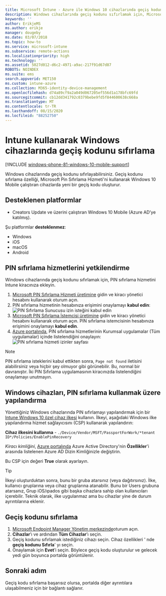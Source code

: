 ```yaml
---
title: Microsoft Intune - Azure ile Windows 10 cihazlarında geçiş kodunu sıfırlama | Microsoft Docs
description: Windows cihazlarında geçiş kodunu sıfırlamak için, Microsoft Pin Sıfırlama Hizmeti ve Microsoft Pin Sıfırlama İstemcisi'ni yükleyin, Azure Active Directory Dizin Kimliğinizi kullanarak bir cihaz ilkesi oluşturun ve ardından Azure portalında Microsoft Intune'u kullanarak geçiş kodunu sıfırlayın.
keywords: ''
author: ErikjeMS
ms.author: erikje
manager: dougeby
ms.date: 03/07/2018
ms.topic: how-to
ms.service: microsoft-intune
ms.subservice: remote-actions
ms.localizationpriority: high
ms.technology: ''
ms.assetid: 5027d012-d6c2-4971-a9ac-217f91d67d87
ROBOTS: NOINDEX
ms.suite: ems
search.appverid: MET150
ms.custom: intune-azure
ms.collection: M365-identity-device-management
ms.openlocfilehash: d74a89cf9a2a049d067205ef556d1a178bfc69fd
ms.sourcegitcommit: cb12dd341792c0379bebe9fd5f844600638c668a
ms.translationtype: MT
ms.contentlocale: tr-TR
ms.lasthandoff: 08/15/2020
ms.locfileid: "88252750"
---
```

# <a name="reset-the-passcode-on-windows-devices-using-intune"></a>Intune kullanarak Windows cihazlarında geçiş kodunu sıfırlama

[!INCLUDE [windows-phone-81-windows-10-mobile-support](../includes/windows-phone-81-windows-10-mobile-support.md)]

Windows cihazlarında geçiş kodunu sıfırlayabilirsiniz. Geçiş kodunu sıfırlama özelliği, Microsoft Pin Sıfırlama Hizmeti'ni kullanarak Windows 10 Mobile çalıştıran cihazlarda yeni bir geçiş kodu oluşturur. 

## <a name="supported-platforms"></a>Desteklenen platformlar

- Creators Update ve üzerini çalıştıran Windows 10 Mobile (Azure AD’ye katılmış).

Şu platformlar **desteklenmez**:
- Windows
- iOS
- macOS
- Android

## <a name="authorize-the-pin-reset-services"></a>PIN sıfırlama hizmetlerini yetkilendirme

Windows cihazlarında geçiş kodunu sıfırlamak için, PIN sıfırlama hizmetini Intune kiracınıza ekleyin.

1. [Microsoft PIN Sıfırlama Hizmeti üretimine](https://login.windows.net/common/oauth2/authorize?response_type=code&client_id=b8456c59-1230-44c7-a4a2-99b085333e84&resource=https%3A%2F%2Fgraph.windows.net&redirect_uri=https%3A%2F%2Fcred.microsoft.com&state=e9191523-6c2f-4f1d-a4f9-c36f26f89df0&prompt=admin_consent) gidin ve kiracı yönetici hesabını kullanarak oturum açın.
2. PIN sıfırlama hizmetinin hesabınıza erişimini onaylamayı **kabul edin**: ![PIN Sıfırlama Sunucusu izin isteğini kabul edin](./media/device-windows-pin-reset/pin-reset-service-home-screen.png)
3. [Microsoft PIN Sıfırlama İstemcisi üretimine](https://login.windows.net/common/oauth2/authorize?response_type=code&client_id=9115dd05-fad5-4f9c-acc7-305d08b1b04e&resource=https%3A%2F%2Fcred.microsoft.com%2F&redirect_uri=ms-appx-web%3A%2F%2FMicrosoft.AAD.BrokerPlugin%2F9115dd05-fad5-4f9c-acc7-305d08b1b04e&state=6765f8c5-f4a7-4029-b667-46a6776ad611&prompt=admin_consent) gidin ve kiracı yönetici hesabını kullanarak oturum açın. PIN sıfırlama istemcisinin hesabınıza erişimini onaylamayı **kabul edin**.
4. [Azure portalında](https://portal.azure.com), PIN sıfırlama hizmetlerinin Kurumsal uygulamalar (Tüm uygulamalar) içinde listelendiğini onaylayın: ![PIN sıfırlama hizmeti izinler sayfası](./media/device-windows-pin-reset/pin-reset-service-application.png)

> [!NOTE]
> PIN sıfırlama isteklerini kabul ettikten sonra, `Page not found` iletisini alabilirsiniz veya hiçbir şey olmuyor gibi görünebilir. Bu, normal bir davranıştır. İki PIN Sıfırlama uygulamasının kiracınızda listelendiğini onaylamayı unutmayın.

## <a name="configure-windows-devices-to-use-pin-reset"></a>Windows cihazları, PIN sıfırlama kullanmak üzere yapılandırma

Yönettiğiniz Windows cihazlarında PIN sıfırlamayı yapılandırmak için bir [Intune Windows 10 özel cihaz ilkesi](../configuration/custom-settings-windows-10.md) kullanın. İlkeyi, aşağıdaki Windows ilke yapılandırma hizmet sağlayıcısını (CSP) kullanarak yapılandırın:

**Cihaz ilkesini kullanma** - `./Device/Vendor/MSFT/PassportForWork/*tenant ID*/Policies/EnablePinRecovery`

*Kiracı kimliğini*, [Azure portalında](https://portal.azure.com) Azure Active Directory'nin **Özellikler**'i arasında listelenen Azure AD Dizin Kimliğinizle değiştirin.

Bu CSP için değeri **True** olarak ayarlayın.

> [!TIP]
> İlkeyi oluşturduktan sonra, bunu bir gruba atarsınız (veya dağıtırsınız). İlke, kullanıcı gruplarına veya cihaz gruplarına atanabilir. Bunu bir Users grubuna atarsanız, Grup iOS/ıpados gibi başka cihazlara sahip olan kullanıcıları içerebilir. Teknik olarak, ilke uygulanmaz ama bu cihazlar yine de durum ayrıntılarına eklenir.

## <a name="reset-the-passcode"></a>Geçiş kodunu sıfırlama

1. [Microsoft Endpoint Manager Yönetim merkezinde](https://go.microsoft.com/fwlink/?linkid=2109431)oturum açın. 
2. **Cihazlar**’ı ve ardından **Tüm Cihazlar**’ı seçin.
3. Geçiş kodunu sıfırlamak istediğiniz cihazı seçin. Cihaz özellikleri ' nde **geçiş kodunu Sıfırla**' yı seçin.
4. Onaylamak için **Evet**’i seçin. Böylece geçiş kodu oluşturulur ve gelecek yedi gün boyunca portalda görüntülenir.

## <a name="next-step"></a>Sonraki adım

Geçiş kodu sıfırlama başarısız olursa, portalda diğer ayrıntılara ulaşabilmeniz için bir bağlantı sağlanır.
